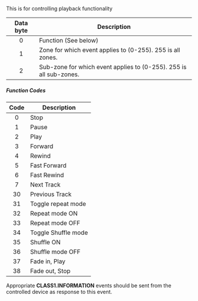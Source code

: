 This is for controlling playback functionality 

 | Data byte | Description                                                        | 
 | :---------: | -----------                                                        | 
 | 0         | Function (See below)                                               | 
 | 1         | Zone for which event applies to (0-255). 255 is all zones.         | 
 | 2         | Sub-zone for which event applies to (0-255). 255 is all sub-zones. | 

##### Function Codes

 | Code | Description         | 
 | :----: | -----------         | 
 | 0    | Stop                | 
 | 1    | Pause               | 
 | 2    | Play                | 
 | 3    | Forward             | 
 | 4    | Rewind              | 
 | 5    | Fast Forward        | 
 | 6    | Fast Rewind         | 
 | 7    | Next Track          | 
 | 30   | Previous Track      | 
 | 31   | Toggle repeat mode  | 
 | 32   | Repeat mode ON      | 
 | 33   | Repeat mode OFF     | 
 | 34   | Toggle Shuffle mode | 
 | 35   | Shuffle ON          | 
 | 36   | Shuffle mode OFF    | 
 | 37   | Fade in, Play       | 
 | 38   | Fade out, Stop      | 

Appropriate **CLASS1.INFORMATION** events should be sent from the controlled device as response to this event. 
